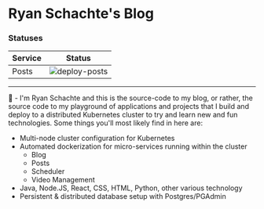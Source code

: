 # Ryan Schachte's Blog 

### Statuses
| Service | Status |
|--|--|
| Posts  | ![deploy-posts](https://github.com/Schachte/personal-musings/workflows/deploy-posts/badge.svg?branch=master)|

--- 

👋 - I'm Ryan Schachte and this is the source-code to my blog, or rather, the source code to my playground of applications and projects that I build and deploy to a distributed Kubernetes cluster to try and learn new and fun technologies. Some things you'll most likely find in here are:

- Multi-node cluster configuration for Kubernetes
- Automated dockerization for micro-services running within the cluster
	- Blog
	- Posts
	- Scheduler
	- Video Management
- Java, Node.JS, React, CSS, HTML, Python, other various technology
- Persistent & distributed database setup with Postgres/PGAdmin



